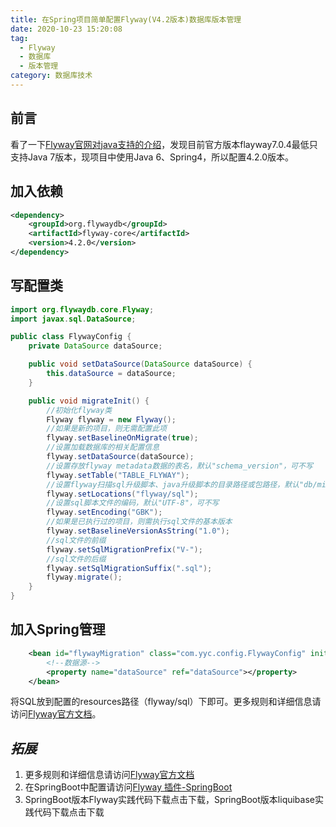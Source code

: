 ```yaml
---
title: 在Spring项目简单配置Flyway(V4.2版本)数据库版本管理
date: 2020-10-23 15:20:08
tag:
  - Flyway
  - 数据库
  - 版本管理
category: 数据库技术
---
```


## 前言

看了一下[Flyway官网对java支持的介绍](https://flywaydb.org/documentation/v6/api/#supported-java-versions)，发现目前官方版本flayway7.0.4最低只支持Java 7版本，现项目中使用Java 6、Spring4，所以配置4.2.0版本。

## 加入依赖

```xml
<dependency>
	<groupId>org.flywaydb</groupId>
	<artifactId>flyway-core</artifactId>
	<version>4.2.0</version>
</dependency>
```

## 写配置类

```java
import org.flywaydb.core.Flyway;
import javax.sql.DataSource;

public class FlywayConfig {
    private DataSource dataSource;

    public void setDataSource(DataSource dataSource) {
        this.dataSource = dataSource;
    }

    public void migrateInit() {
        //初始化flyway类
        Flyway flyway = new Flyway();
        //如果是新的项目，则无需配置此项
        flyway.setBaselineOnMigrate(true);
        //设置加载数据库的相关配置信息
        flyway.setDataSource(dataSource);
        //设置存放flyway metadata数据的表名，默认"schema_version"，可不写
        flyway.setTable("TABLE_FLYWAY");
        //设置flyway扫描sql升级脚本、java升级脚本的目录路径或包路径，默认"db/migration"，可不写
        flyway.setLocations("flyway/sql");
        //设置sql脚本文件的编码，默认"UTF-8"，可不写
        flyway.setEncoding("GBK");
        //如果是已执行过的项目，则需执行sql文件的基本版本
        flyway.setBaselineVersionAsString("1.0");
        //sql文件的前缀
        flyway.setSqlMigrationPrefix("V-");
        //sql文件的后缀
        flyway.setSqlMigrationSuffix(".sql");
        flyway.migrate();
    }
}
```

## 加入Spring管理

```xml
	<bean id="flywayMigration" class="com.yyc.config.FlywayConfig" init-method="migrateInit">
        <!--数据源-->
		<property name="dataSource" ref="dataSource"></property>
	</bean>
```



将SQL放到配置的resources路径（flyway/sql）下即可。更多规则和详细信息请访问[Flyway官方文档](https://flywaydb.org/documentation/)。

## *拓展*

1. 更多规则和详细信息请访问[Flyway官方文档](https://flywaydb.org/documentation/)
2. 在SpringBoot中配置请访问[Flyway 插件-SpringBoot](https://flywaydb.org/documentation/usage/plugins/springboot)
3. SpringBoot版本Flyway实践代码下载<a :href="$withBase('/code/spring-boot-flyway.zip')" download="spring-boot-flyway.zip">点击下载</a>，SpringBoot版本liquibase实践代码下载<a :href="$withBase('/code/spring-boot-liquibase.zip')" download="spring-boot-liquibase.zip">点击下载</a>